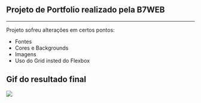 ## Projeto de Portfolio realizado pela B7WEB
<hr>
<p>Projeto sofreu alterações em certos pontos:
<ul>
<li>Fontes</li>
<li>Cores e Backgrounds</li>
<li>Imagens</li>
<li>Uso do Grid insted do Flexbox</li>
</ul>
</p>

## Gif do resultado final

<img src="BrositFilimonava.gif">
